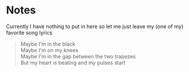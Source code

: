 # Notes

Currently I have nothing to put in here so let me just leave my (one of my) favorite song lyrics

> Maybe I'm in the black\
> Maybe I'm on my knees\
> Maybe I'm in the gap between the two trapezes\
> But my heart is beating and my pulses start